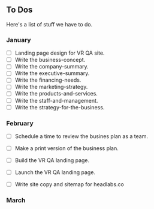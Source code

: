 ## To Dos 

Here's a list of stuff we have to do.

### January
- [ ] Landing page design for VR QA site.
- [ ] Write the business-concept.
- [ ] Write the company-summary.
- [ ] Write the executive-summary.
- [ ] Write the financing-needs.
- [ ] Write the marketing-strategy.
- [ ] Write the products-and-services.
- [ ] Write the staff-and-management.
- [ ] Write the strategy-for-the-business.

### February
- [ ] Schedule a time to review the busines plan as a team.
- [ ] Make a print version of the business plan.
- [ ] Build the VR QA landing page.
- [ ] Launch the VR QA landing page.
- [ ] Write site copy and sitemap for headlabs.co 




### March